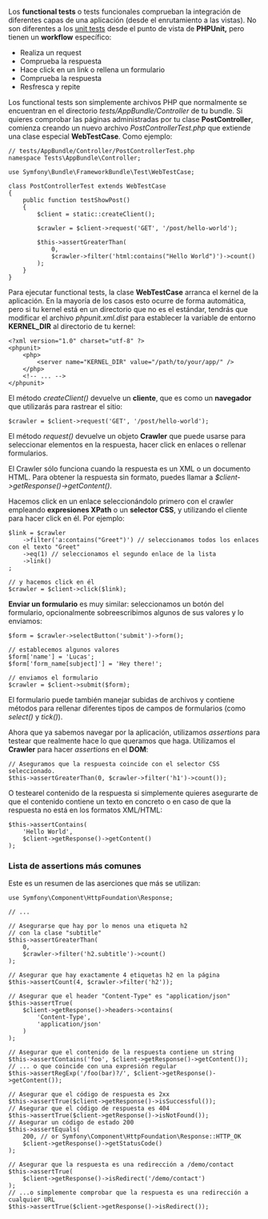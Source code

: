 Los **functional tests** o tests funcionales comprueban la integración de diferentes capas de una aplicación (desde el enrutamiento a las vistas). No son diferentes a los [unit tests](https://diego.com.es/unit-tests-en-symfony) desde el punto de vista de **PHPUnit,** pero tienen un **workflow** específico:

*   Realiza un request
*   Comprueba la respuesta
*   Hace click en un link o rellena un formulario
*   Comprueba la respuesta
*   Resfresca y repite

Los functional tests son simplemente archivos PHP que normalmente se encuentran en el directorio _tests/AppBundle/Controller_ de tu bundle. Si quieres comprobar las páginas administradas por tu clase **PostController**, comienza creando un nuevo archivo _PostControllerTest.php_ que extiende una clase especial **WebTestCase**. Como ejemplo:

```
// tests/AppBundle/Controller/PostControllerTest.php
namespace Tests\AppBundle\Controller;

use Symfony\Bundle\FrameworkBundle\Test\WebTestCase;

class PostControllerTest extends WebTestCase
{
    public function testShowPost()
    {
        $client = static::createClient();

        $crawler = $client->request('GET', '/post/hello-world');

        $this->assertGreaterThan(
            0,
            $crawler->filter('html:contains("Hello World")')->count()
        );
    }
}
```

Para ejecutar functional tests, la clase **WebTestCase** arranca el kernel de la aplicación. En la mayoría de los casos esto ocurre de forma automática, pero si tu kernel está en un directorio que no es el estándar, tendrás que modificar el archivo _phpunit.xml.dist_ para establecer la variable de entorno **KERNEL_DIR** al directorio de tu kernel:

```
<?xml version="1.0" charset="utf-8" ?>
<phpunit>
    <php>
        <server name="KERNEL_DIR" value="/path/to/your/app/" />
    </php>
    <!-- ... -->
</phpunit>
```

El método _createClient()_ devuelve un **cliente**, que es como un **navegador** que utilizarás para rastrear el sitio:

```
$crawler = $client->request('GET', '/post/hello-world');
```

El método _request()_ devuelve un objeto **Crawler** que puede usarse para seleccionar elementos en la respuesta, hacer click en enlaces o rellenar formularios.

El Crawler sólo funciona cuando la respuesta es un XML o un documento HTML. Para obtener la respuesta sin formato, puedes llamar a _$client->getResponse()->getContent()_. 

Hacemos click en un enlace seleccionándolo primero con el crawler empleando **expresiones XPath** o un **selector CSS**, y utilizando el cliente para hacer click en él. Por ejemplo:

```
$link = $crawler
    ->filter('a:contains("Greet")') // seleccionamos todos los enlaces con el texto "Greet"
    ->eq(1) // seleccionamos el segundo enlace de la lista
    ->link()
;

// y hacemos click en él
$crawler = $client->click($link);
```

**Enviar un formulario** es muy similar: seleccionamos un botón del formulario, opcionalmente sobreescribimos algunos de sus valores y lo enviamos:

```
$form = $crawler->selectButton('submit')->form();

// establecemos algunos valores
$form['name'] = 'Lucas';
$form['form_name[subject]'] = 'Hey there!';

// enviamos el formulario
$crawler = $client->submit($form);
```

El formulario puede también manejar subidas de archivos y contiene métodos para rellenar diferentes tipos de campos de formularios (como _select()_ y _tick()_). 

Ahora que ya sabemos navegar por la aplicación, utilizamos _assertions_ para testear que realmente hace lo que queramos que haga. Utilizamos el **Crawler** para hacer _assertions_ en el **DOM**:

```
// Aseguramos que la respuesta coincide con el selector CSS seleccionado.
$this->assertGreaterThan(0, $crawler->filter('h1')->count());
```

O testearel contenido de la respuesta si simplemente quieres asegurarte de que el contenido contiene un texto en concreto o en caso de que la respuesta no está en los formatos XML/HTML:

```
$this->assertContains(
    'Hello World',
    $client->getResponse()->getContent()
);
```

### Lista de assertions más comunes

Este es un resumen de las aserciones que más se utilizan:

```
use Symfony\Component\HttpFoundation\Response;

// ...

// Asegurarse que hay por lo menos una etiqueta h2
// con la clase "subtitle"
$this->assertGreaterThan(
    0,
    $crawler->filter('h2.subtitle')->count()
);

// Asegurar que hay exactamente 4 etiquetas h2 en la página
$this->assertCount(4, $crawler->filter('h2'));

// Asegurar que el header "Content-Type" es "application/json"
$this->assertTrue(
    $client->getResponse()->headers->contains(
        'Content-Type',
        'application/json'
    )
);

// Asegurar que el contenido de la respuesta contiene un string
$this->assertContains('foo', $client->getResponse()->getContent());
// ... o que coincide con una expresión regular
$this->assertRegExp('/foo(bar)?/', $client->getResponse()->getContent());

// Asegurar que el código de respuesta es 2xx
$this->assertTrue($client->getResponse()->isSuccessful());
// Asegurar que el código de respuesta es 404
$this->assertTrue($client->getResponse()->isNotFound());
// Asegurar un código de estado 200
$this->assertEquals(
    200, // or Symfony\Component\HttpFoundation\Response::HTTP_OK
    $client->getResponse()->getStatusCode()
);

// Asegurar que la respuesta es una redirección a /demo/contact
$this->assertTrue(
    $client->getResponse()->isRedirect('/demo/contact')
);
// ...o simplemente comprobar que la respuesta es una redirección a cualquier URL
$this->assertTrue($client->getResponse()->isRedirect());
```
